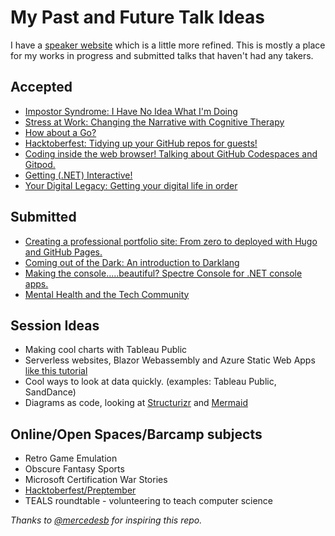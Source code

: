 # My Past and Future Talk Ideas

I have a [speaker website](https://rosslarson.com/) which is a little more refined.  This is mostly a place for my works in progress and submitted talks that haven't had any takers.



## Accepted
* [Impostor Syndrome: I Have No Idea What I'm Doing](./SoftSkills/ImpostorSyndrome-NoIdea.md)
* [Stress at Work: Changing the Narrative with Cognitive Therapy](./SoftSkills/WorkStress-CognitiveTherapy.md)
* [How about a Go?](./SoftSkills/Golang.md)
* [Hacktoberfest: Tidying up your GitHub repos for guests!](./SoftSkills/Hacktoberfest-HOWTO.md)
* [Coding inside the web browser! Talking about GitHub Codespaces and Gitpod.](./HardSkills/WebBrowserCoding-Codespaces-Gitpod.md)
* [Getting (.NET) Interactive!](./HardSkills/DotNetInteractiveNotebooks.md)
* [Your Digital Legacy: Getting your digital life in order](./SoftSkills/DigitalLegacy.md)

## Submitted
* [Creating a professional portfolio site: From zero to deployed with Hugo and GitHub Pages.](./HardSkills/ProfileSiteWithHugo.md)
* [Coming out of the Dark: An introduction to Darklang](./HardSkills/Darklang.md)
* [Making the console.....beautiful? Spectre Console for .NET console apps.](./HardSkills/SpectreConsoleAndDotnet.md)
* [Mental Health and the Tech Community](./SoftSkills/MentalHealthInTech.md)

## Session Ideas
* Making cool charts with Tableau Public
* Serverless websites, Blazor Webassembly and Azure Static Web Apps [like this tutorial](https://learn.microsoft.com/en-us/training/paths/azure-static-web-apps/)
* Cool ways to look at data quickly. (examples: Tableau Public, SandDance)
* Diagrams as code, looking at [Structurizr](https://www.structurizr.com/) and [Mermaid](https://mermaid.js.org/)


## Online/Open Spaces/Barcamp subjects
* Retro Game Emulation
* Obscure Fantasy Sports
* Microsoft Certification War Stories
* [Hacktoberfest/Preptember](./SoftSkills/Hacktoberfest-HOWTO.md)
* TEALS roundtable - volunteering to teach computer science






*Thanks to [@mercedesb](https://github.com/mercedesb) for inspiring this repo.*

